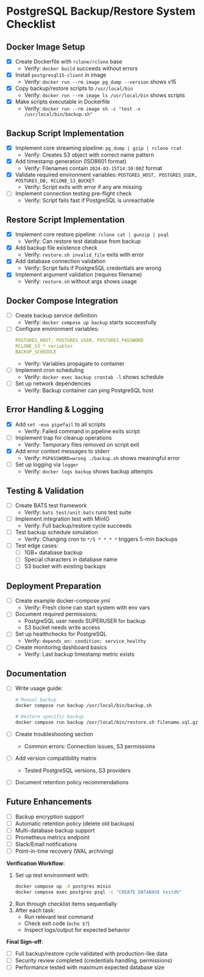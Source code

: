 # PostgreSQL Backup/Restore System Checklist

## **Docker Image Setup**

- [x] Create Dockerfile with `rclone/rclone` base
  - Verify: `docker build` succeeds without errors
- [x] Install `postgresql15-client` in image
  - Verify: `docker run --rm image pg_dump --version` shows v15
- [x] Copy backup/restore scripts to `/usr/local/bin`
  - Verify: `docker run --rm image ls /usr/local/bin` shows scripts
- [x] Make scripts executable in Dockerfile
  - Verify: `docker run --rm image sh -c "test -x /usr/local/bin/backup.sh"`

## **Backup Script Implementation**

- [x] Implement core streaming pipeline:
      `pg_dump | gzip | rclone rcat`
  - Verify: Creates S3 object with correct name pattern
- [x] Add timestamp generation (ISO8601 format)
  - Verify: Filenames contain `2024-03-15T14:30:00Z` format
- [x] Validate required environment variables:
      `POSTGRES_HOST, POSTGRES_USER, POSTGRES_DB, RCLONE_S3_BUCKET`
  - Verify: Script exits with error if any are missing
- [ ] Implement connection testing pre-flight check
  - Verify: Script fails fast if PostgreSQL is unreachable

## **Restore Script Implementation**

- [x] Implement core restore pipeline:
      `rclone cat | gunzip | psql`
  - Verify: Can restore test database from backup
- [x] Add backup file existence check
  - Verify: `restore.sh invalid_file` exits with error
- [x] Add database connection validation
  - Verify: Script fails if PostgreSQL credentials are wrong
- [x] Implement argument validation (requires filename)
  - Verify: `restore.sh` without args shows usage

## **Docker Compose Integration**

- [ ] Create backup service definition
  - Verify: `docker compose up backup` starts successfully
- [ ] Configure environment variables:
  ```yaml
  POSTGRES_HOST, POSTGRES_USER, POSTGRES_PASSWORD
  RCLONE_S3_* variables
  BACKUP_SCHEDULE
  ```
  - Verify: Variables propagate to container
- [ ] Implement cron scheduling
  - Verify: `docker exec backup crontab -l` shows schedule
- [ ] Set up network dependencies
  - Verify: Backup container can ping PostgreSQL host

## **Error Handling & Logging**

- [x] Add `set -euo pipefail` to all scripts
  - Verify: Failed command in pipeline exits script
- [ ] Implement trap for cleanup operations
  - Verify: Temporary files removed on script exit
- [x] Add error context messages to stderr
  - Verify: `PGPASSWORD=wrong ./backup.sh` shows meaningful error
- [ ] Set up logging via `logger`
  - Verify: `docker logs backup` shows backup attempts

## **Testing & Validation**

- [ ] Create BATS test framework
  - Verify: `bats test/unit.bats` runs test suite
- [ ] Implement integration test with MinIO
  - Verify: Full backup/restore cycle succeeds
- [ ] Test backup schedule simulation
  - Verify: Changing cron to `*/5 * * * *` triggers 5-min backups
- [ ] Test edge cases:
  - [ ] 1GB+ database backup
  - [ ] Special characters in database name
  - [ ] S3 bucket with existing backups

## **Deployment Preparation**

- [ ] Create example docker-compose.yml
  - Verify: Fresh clone can start system with env vars
- [ ] Document required permissions:
  - PostgreSQL user needs SUPERUSER for backup
  - S3 bucket needs write access
- [ ] Set up healthchecks for PostgreSQL
  - Verify: `depends_on: condition: service_healthy`
- [ ] Create monitoring dashboard basics
  - Verify: Last backup timestamp metric exists

## **Documentation**

- [ ] Write usage guide:

  ```bash
  # Manual backup
  docker compose run backup /usr/local/bin/backup.sh

  # Restore specific backup
  docker compose run backup /usr/local/bin/restore.sh filename.sql.gz
  ```

- [ ] Create troubleshooting section
  - Common errors: Connection issues, S3 permissions
- [ ] Add version compatibility matrix
  - Tested PostgreSQL versions, S3 providers
- [ ] Document retention policy recommendations

## **Future Enhancements**

- [ ] Backup encryption support
- [ ] Automatic retention policy (delete old backups)
- [ ] Multi-database backup support
- [ ] Prometheus metrics endpoint
- [ ] Slack/Email notifications
- [ ] Point-in-time recovery (WAL archiving)

**Verification Workflow**:

1. Set up test environment with:
   ```bash
   docker compose up -d postgres minio
   docker compose exec postgres psql -c "CREATE DATABASE testdb"
   ```
2. Run through checklist items sequentially
3. After each task:
   - Run relevant test command
   - Check exit code (`echo $?`)
   - Inspect logs/output for expected behavior

**Final Sign-off**:

- [ ] Full backup/restore cycle validated with production-like data
- [ ] Security review completed (credentials handling, permissions)
- [ ] Performance tested with maximum expected database size
